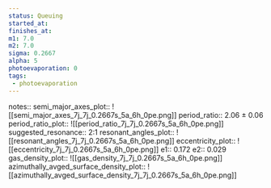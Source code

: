 ```yaml
---
status: Queuing
started_at:
finishes_at:
m1: 7.0
m2: 7.0
sigma: 0.2667
alpha: 5
photoevaporation: 0
tags:
 - photoevaporation
---
```


notes::
semi_major_axes_plot:: ![[semi_major_axes_7j_7j_0.2667s_5a_6h_0pe.png]]
period_ratio:: 2.06 ± 0.06
period_ratio_plot:: ![[period_ratio_7j_7j_0.2667s_5a_6h_0pe.png]]
suggested_resonance:: 2:1
resonant_angles_plot:: ![[resonant_angles_7j_7j_0.2667s_5a_6h_0pe.png]]
eccentricity_plot:: ![[eccentricity_7j_7j_0.2667s_5a_6h_0pe.png]]
e1:: 0.172
e2:: 0.029
gas_density_plot:: ![[gas_density_7j_7j_0.2667s_5a_6h_0pe.png]]
azimuthally_avged_surface_density_plot:: ![[azimuthally_avged_surface_density_7j_7j_0.2667s_5a_6h_0pe.png]]

